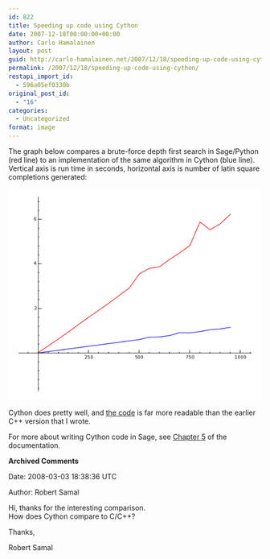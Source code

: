 ```yaml
---
id: 822
title: Speeding up code using Cython
date: 2007-12-18T00:00:00+00:00
author: Carlo Hamalainen
layout: post
guid: http://carlo-hamalainen.net/2007/12/18/speeding-up-code-using-cython/
permalink: /2007/12/18/speeding-up-code-using-cython/
restapi_import_id:
  - 596a05ef0330b
original_post_id:
  - "16"
categories:
  - Uncategorized
format: image
---
```

The graph below compares a brute-force depth first search in Sage/Python (red line) to an implementation of the same algorithm in Cython (blue line). Vertical axis is run time in seconds, horizontal axis is number of latin square completions generated:

![](/stuff/myfiles/py_v_pyrex.png) 

Cython does pretty well, and [the code](http://carlo-hamalainen.net/sage/latin-1.0/) is far more readable than the earlier C++ version that I wrote.

For more about writing Cython code in Sage, see [Chapter 5](http://sagemath.org/doc/html/prog/node32.html) of the documentation.

**Archived Comments**

Date: 2008-03-03 18:38:36 UTC

Author: Robert Samal

Hi, thanks for the interesting comparison.  
How does Cython compare to C/C++?

Thanks,

Robert Samal
